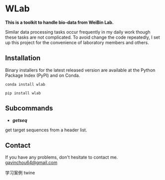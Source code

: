 # WLab
**This is a toolkit to handle bio-data from WeiBin Lab.**

Similar data processing tasks occur frequently in my daily work though these tasks are not complicated. To avoid change the code repeatedly, I set up this project for the convenience of laboratory members and others.

## Installation
Binary installers for the latest released version are available at the Python Package Index (PyPI) and on Conda.
```shell
conda install wlab
```
```shell
pip install wlab
```

## Subcommands
- ***getseq***

get target sequences from a header list.

## Contact
If you have any problems, don't hesitate to contact me. <gavinchou64@gmail.com>







学习案例 twine
